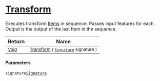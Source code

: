 # [Transform](./SequentialTransformPipeline-100663511.md)

Executes transform [Items](https://github.com/hargitomi97/sigstat/blob/master/docs/md/.md) in sequence.  Passes input features for each.  Output is the output of the last Item in the sequence.

| Return | Name | 
| --- | --- | 
| <sub>[Void](https://docs.microsoft.com/en-us/dotnet/api/System.Void)</sub>| <sub>[Transform](./SequentialTransformPipeline-100663511.md) ( [`Signature`](./../../Signature.md) signature )</sub>| <br>


#### Parameters
 `signature`[`Signature`](./../../Signature.md)